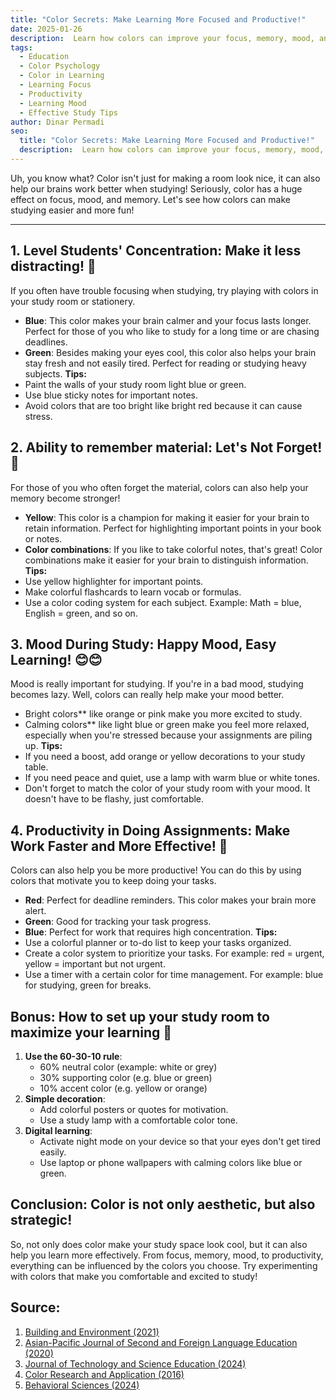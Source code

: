 ```yaml
---
title: "Color Secrets: Make Learning More Focused and Productive!"
date: 2025-01-26
description:  Learn how colors can improve your focus, memory, mood, and productivity while studying. Let's use color to study more effectively!
tags:
  - Education
  - Color Psychology
  - Color in Learning
  - Learning Focus
  - Productivity
  - Learning Mood
  - Effective Study Tips
author: Dinar Permadi
seo:
  title: "Color Secrets: Make Learning More Focused and Productive!"
  description:  Learn how colors can improve your focus, memory, mood, and productivity while studying. Let's use color to study more effectively!
---
```


Uh, you know what? Color isn't just for making a room look nice, it can also help our brains work better when studying! Seriously, color has a huge effect on focus, mood, and memory. Let's see how colors can make studying easier and more fun!

---

## 1. Level Students' Concentration: Make it less distracting! 🎯

If you often have trouble focusing when studying, try playing with colors in your study room or stationery.
- **Blue**: This color makes your brain calmer and your focus lasts longer. Perfect for those of you who like to study for a long time or are chasing deadlines.
- **Green**: Besides making your eyes cool, this color also helps your brain stay fresh and not easily tired. Perfect for reading or studying heavy subjects.
**Tips:**
- Paint the walls of your study room light blue or green.
- Use blue sticky notes for important notes.
- Avoid colors that are too bright like bright red because it can cause stress.

## 2. Ability to remember material: Let's Not Forget! 🧠

For those of you who often forget the material, colors can also help your memory become stronger!
- **Yellow**: This color is a champion for making it easier for your brain to retain information. Perfect for highlighting important points in your book or notes.
- **Color combinations**: If you like to take colorful notes, that's great! Color combinations make it easier for your brain to distinguish information.
**Tips:**
- Use yellow highlighter for important points.
- Make colorful flashcards to learn vocab or formulas.
- Use a color coding system for each subject. Example: Math = blue, English = green, and so on.

## 3. Mood During Study: Happy Mood, Easy Learning! 😊😊
Mood is really important for studying. If you're in a bad mood, studying becomes lazy. Well, colors can really help make your mood better.
-  Bright colors** like orange or pink make you more excited to study.
-  Calming colors** like light blue or green make you feel more relaxed, especially when you're stressed because your assignments are piling up.
**Tips:**
- If you need a boost, add orange or yellow decorations to your study table.
- If you need peace and quiet, use a lamp with warm blue or white tones.
- Don't forget to match the color of your study room with your mood. It doesn't have to be flashy, just comfortable.

## 4. Productivity in Doing Assignments: Make Work Faster and More Effective! 💪
Colors can also help you be more productive! You can do this by using colors that motivate you to keep doing your tasks.
- **Red**: Perfect for deadline reminders. This color makes your brain more alert.
- **Green**: Good for tracking your task progress.
- **Blue**: Perfect for work that requires high concentration.
**Tips:**
- Use a colorful planner or to-do list to keep your tasks organized.
- Create a color system to prioritize your tasks. For example: red = urgent, yellow = important but not urgent.
- Use a timer with a certain color for time management. For example: blue for studying, green for breaks.

## Bonus: How to set up your study room to maximize your learning 🎨
1. **Use the 60-30-10 rule**:
    - 60% neutral color (example: white or grey)
    - 30% supporting color (e.g. blue or green)
    - 10% accent color (e.g. yellow or orange)
2. **Simple decoration**:
    - Add colorful posters or quotes for motivation.
    - Use a study lamp with a comfortable color tone.
3. **Digital learning**:
    - Activate night mode on your device so that your eyes don't get tired easily.
    - Use laptop or phone wallpapers with calming colors like blue or green.

## Conclusion: Color is not only aesthetic, but also strategic!
So, not only does color make your study space look cool, but it can also help you learn more effectively. From focus, memory, mood, to productivity, everything can be influenced by the colors you choose. Try experimenting with colors that make you comfortable and excited to study!

## Source:

1. [Building and Environment (2021)](https://www.sciencedirect.com/journal/building-and-environment)
2. [Asian-Pacific Journal of Second and Foreign Language Education (2020)](https://sfleducation.springeropen.com/)
3. [Journal of Technology and Science Education (2024)](https://www.jotse.org/)
4. [Color Research and Application (2016)](https://onlinelibrary.wiley.com/journal/15206378)
5. [Behavioral Sciences (2024)](https://www.mdpi.com/journal/behavsci)
